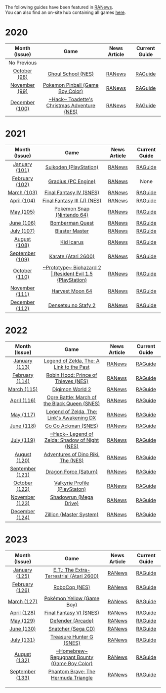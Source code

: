 The following guides have been featured in [RANews](https://news.retroachievements.org/).  
You can also find an on-site hub containing all games [here](https://retroachievements.org/game/8822).

# 2020

|Month (Issue)|Game|News Article|Current Guide|
|:---:|:---:|:---:|:---:|
|No Previous|
|[October (98)](https://news.retroachievements.org/issues/2020-10/)|[Ghoul School (NES)](https://retroachievements.org/game/1711)|[RANews](https://news.retroachievements.org/issues/2020-10/guide.html)|[RAGuide](Ghoul-School-(NES))|
|[November (99)](https://news.retroachievements.org/issues/2020-11/)|[Pokemon Pinball (Game Boy Color)](https://retroachievements.org/game/725)|[RANews](https://news.retroachievements.org/issues/2020-11/guide.html)|[RAGuide](Pokemon-Pinball-(Game-Boy-Color))|
|[December (100)](https://news.retroachievements.org/issues/2020-12/)|[\~Hack\~ Toadette's Christmas Adventure (NES)](https://retroachievements.org/game/9112)|[RANews](https://news.retroachievements.org/issues/2020-12/guide.html)|[RAGuide](Toadettes-Christmas-Adventure-(Hack)-(NES))|

# 2021

|Month (Issue)|Game|News Article|Current Guide|
|:---:|:---:|:---:|:---:|
|[January (101)](https://news.retroachievements.org/issues/2021-01/)|[Suikoden (PlayStation)](https://retroachievements.org/game/11255)|[RANews](https://news.retroachievements.org/issues/2021-01/guide.html)|[RAGuide](Suikoden-(PlayStation))|
|[February (102)](https://news.retroachievements.org/issues/2021-02/)|[Gradius (PC Engine)](https://retroachievements.org/game/8979)|[RANews](https://news.retroachievements.org/issues/2021-02/guide.html)|None|
|[March (103)](https://news.retroachievements.org/issues/2021-03/)|[Final Fantasy IV (SNES)](https://retroachievements.org/game/3528)|[RANews](https://news.retroachievements.org/issues/2021-03/guide.html)|[RAGuide](Final-Fantasy-IV-(J)-(SNES))|
|[April (104)](https://news.retroachievements.org/issues/2021-04/)|[Final Fantasy III (J) (NES)](https://retroachievements.org/game/5553)|[RANews](https://news.retroachievements.org/issues/2021-04/guide.html)|[RAGuide](Final-Fantasy-III-(J)-(NES))|
|[May (105)](https://news.retroachievements.org/issues/2021-05/)|[Pokemon Snap (Nintendo 64)](https://retroachievements.org/game/10155)|[RANews](https://news.retroachievements.org/issues/2021-05/guide.html)|[RAGuide](Pokemon-Snap-(Nintendo-64))|
|[June (106)](https://news.retroachievements.org/issues/2021-06/)|[Bomberman Quest](https://retroachievements.org/game/5108)|[RANews](https://news.retroachievements.org/issues/2021-06/guide.html)|[RAGuide](Bomberman-Quest-(Game-Boy-Color))|
|[July (107)](https://news.retroachievements.org/issues/2021-07/)|[Blaster Master](https://retroachievements.org/game/1459)|[RANews](https://news.retroachievements.org/issues/2021-07/guide.html)|[RAGuide](Blaster-Master-(NES))|
|[August (108)](https://news.retroachievements.org/issues/2021-08/)|[Kid Icarus](https://retroachievements.org/game/1478)|[RANews](https://news.retroachievements.org/issues/2021-08/guide.html)|[RAGuide](Kid-Icarus-(NES))|
|[September (109)](https://news.retroachievements.org/issues/2021-09/)|[Karate (Atari 2600)](https://retroachievements.org/game/17461)|[RANews](https://news.retroachievements.org/issues/2021-09/guide.html)|[RAGuide](Karate-(Atari-2600))|
|[October (110)](https://news.retroachievements.org/issues/2021-10/)|[\~Prototype\~ Biohazard 2 \| Resident Evil 1.5 (PlayStation)](https://retroachievements.org/game/17454)|[RANews](https://news.retroachievements.org/issues/2021-10/guide.html)|[RAGuide](Resident-Evil-1.5-(Prototype)-(PlayStation))|
|[November (111)](https://news.retroachievements.org/issues/2021-11/)|[Harvest Moon 64](https://retroachievements.org/game/10157)|[RANews](https://news.retroachievements.org/issues/2021-11/guide.html)|[RAGuide](Harvest-Moon-64-(Nintendo-64))|
|[December (112)](https://news.retroachievements.org/issues/2021-12/)|[Densetsu no Stafy 2](https://retroachievements.org/game/3652)|[RANews](https://news.retroachievements.org/issues/2021-12/guide.html)|[RAGuide](https://github.com/RetroAchievements/guides/wiki/Densetsu-no-Stafy-2-(Game-Boy-Advance))|

# 2022

|Month (Issue)|Game|News Article|Current Guide|
|:---:|:---:|:---:|:---:|
|[January (113)](https://news.retroachievements.org/issues/2022-01/)|[Legend of Zelda, The: A Link to the Past](https://retroachievements.org/game/355)|[RANews](https://news.retroachievements.org/issues/2022-01/guide.html)|[RAGuide](The-Legend-of-Zelda,-A-Link-to-the-Past-(SNES))|
|[February (114)](https://news.retroachievements.org/issues/2022-02/)|[Robin Hood: Prince of Thieves (NES)](https://retroachievements.org/game/1913)|[RANews](https://news.retroachievements.org/issues/2022-02/guide.html)|[RAGuide](Robin-Hood-Prince-of-Thieves-(NES))|
|[March (115)](https://news.retroachievements.org/issues/2022-03/)|[Digimon World 2](https://retroachievements.org/game/11360)|[RANews](https://news.retroachievements.org/issues/2022-03/guide.html)|[RAGuide](Digimon-World-2-(PlayStation))|
|[April (116)](https://news.retroachievements.org/issues/2022-04/)|[Ogre Battle: March of the Black Queen (SNES)](https://retroachievements.org/game/1412)|[RANews](https://news.retroachievements.org/issues/2022-04/guide.html)|[RAGuide](https://github.com/RetroAchievements/guides/wiki/Ogre-Battle:-March-of-the-Black-Queen-(SNES))|
|[May (117)](https://news.retroachievements.org/issues/2022-05/)|[Legend of Zelda, The: Link's Awakening DX](https://retroachievements.org/game/5371)|[RANews](https://news.retroachievements.org/issues/2022-05/guide.html)|[RAGuide](https://github.com/RetroAchievements/guides/wiki/The-Legend-of-Zelda,-Links-Awakening-DX-(Game-Boy-Color))|
|[June (118)](https://news.retroachievements.org/issues/2022-06/)|[Go Go Ackman (SNES)](https://retroachievements.org/game/2945)|[RANews](https://news.retroachievements.org/issues/2022-06/guide.html)|[RAGuide](Go-Go-Ackman-(SNES))|
|[July (119)](https://news.retroachievements.org/issues/2022-07/)|[\~Hack\~ Legend of Zelda: Shadow of Night (NES)](https://retroachievements.org/game/19538)|[RANews](https://news.retroachievements.org/issues/2022-07/guide.html)|[RAGuide](https://github.com/RetroAchievements/guides/wiki/~Hack~-The-Legend-of-Zelda:-Shadow-of-Night-(NES))|
|[August (120)](https://news.retroachievements.org/issues/2022-08/)|[Adventures of Dino Riki, The (NES)](https://retroachievements.org/game/1529)|[RANews](https://news.retroachievements.org/issues/2022-08/guide.html)|[RAGuide](https://github.com/RetroAchievements/guides/wiki/Adventures-of-Dino-Riki,-The-(NES))|
|[September (121)](https://news.retroachievements.org/issues/2022-09/)|[Dragon Force (Saturn)](https://retroachievements.org/game/14512)|[RANews](https://news.retroachievements.org/issues/2022-09/guide.html)|[RAGuide](Dragon-Force-(Saturn))|
|[October (122)](https://news.retroachievements.org/issues/2022-10/)|[Valkyrie Profile (PlayStaton)](https://retroachievements.org/game/11249)|[RANews](https://news.retroachievements.org/issues/2022-10/guide.html)|[RAGuide](Valkyrie-Profile-(PlayStation))|
|[November (123)](https://news.retroachievements.org/issues/2022-11/)|[Shadowrun (Mega Drive)](https://retroachievements.org/game/4748)|[RANews](https://news.retroachievements.org/issues/2022-11/guide.html)|[RAGuide](Shadowrun-(Mega-Drive))|
|[December (124)](https://news.retroachievements.org/issues/2022-12/)|[Zillion (Master System)](https://retroachievements.org/game/10969)|[RANews](https://news.retroachievements.org/issues/2022-12/raguide.html)|[RAGuide](Zillion-(Mega-Drive))|

# 2023

|Month (Issue)|Game|News Article|Current Guide|
|:---:|:---:|:---:|:---:|
|[January (125)](https://news.retroachievements.org/issues/2023-01/)|[E.T.: The Extra-Terrestrial (Atari 2600)](https://retroachievements.org/game/11710)|[RANews](https://news.retroachievements.org/issues/2023-01/raguide.html)|[RAGuide](https://github.com/RetroAchievements/guides/wiki/E.T.:-The-Extra-Terrestrial-(Atari-2600))|
|[February (126)](https://news.retroachievements.org/issues/2023-02/)|[RoboCop (NES)](https://retroachievements.org/game/1497)|[RANews](https://news.retroachievements.org/issues/2023-02/raguide.html)|[RAGuide](RoboCop-(NES))|
|[March (127)](https://news.retroachievements.org/issues/2023-03/)|[Pokémon Yellow (Game Boy)](https://retroachievements.org/game/723)|[RANews](https://news.retroachievements.org/issues/2023-03/raguide.html)|[RAGuide](https://github.com/RetroAchievements/guides/wiki/Pok%C3%A9mon-Yellow-(Game-Boy))|
|[April (128)](https://news.retroachievements.org/issues/2023-04/)|[Final Fantasy VI (SNES)](https://retroachievements.org/game/341)|[RANews](https://news.retroachievements.org/issues/2023-04/raguide.html)|[RAGuide](Final-Fantasy-VI-(SNES))|
|[May (129)](https://news.retroachievements.org/issues/2023-05/)|[Defender (Arcade)](https://retroachievements.org/game/15020)|[RANews](https://news.retroachievements.org/issues/2023-05/raguide.html)|[RAGuide](Defender-(Arcade))|
|[June (130)](https://news.retroachievements.org/issues/2023-06/)|[Snatcher (Sega CD)](https://retroachievements.org/game/10067)|[RANews](https://news.retroachievements.org/issues/2023-06/raguide.html)|[RAGuide](Snatcher-(Sega-CD))|
|[July (131)](https://news.retroachievements.org/issues/2023-07/)|[Treasure Hunter G (SNES)](https://retroachievements.org/game/1415)|[RANews](https://news.retroachievements.org/issues/2023-07/raguide.html)|[RAGuide](Treasure-Hunter-G-(SNES))|
|[August (132)](https://news.retroachievements.org/issues/2023-08/)|[\~Homebrew\~ Repugnant Bounty (Game Boy Color)](https://retroachievements.org/game/22650)|[RANews](https://news.retroachievements.org/issues/2023-08/raguide.html)|[RAGuide](~Homebrew~-Repugnant-Bounty-(Game-Boy-Color))|
|[September (133)](https://news.retroachievements.org/issues/2023-09/)|[Phantom Brave: The Hermuda Triangle](https://retroachievements.org/game/18761)|[RANews](https://news.retroachievements.org/issues/2023-09/raguide.html)|[RAGuide](Phantom-Brave:-The-Hermuda-Triangle-(PSP))|
|[]()|[]()|[]()|[]()|
|[]()|[]()|[]()|[]()|
|[]()|[]()|[]()|[]()|